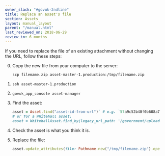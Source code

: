 ```yaml
---
owner_slack: "#govuk-2ndline"
title: Replace an asset's file
section: Assets
layout: manual_layout
parent: "/manual.html"
last_reviewed_on: 2018-06-29
review_in: 6 months
---
```


If you need to replace the file of an existing attachment without
changing the URL, follow these steps:


0. Copy the new file from your computer to the server:

    ```
    scp filename.zip asset-master-1.production:/tmp/filename.zip
    ```

0. `ssh asset-master-1.production`

0. `govuk_app_console asset-manager`

0. Find the asset:
    ```ruby
    asset = Asset.find("asset-id-from-url")` # e.g. `57a9c52b40f0b608a700000a`
    # or for a Whitehall asset:
    asset = WhitehallAsset.find_by(legacy_url_path: '/government/uploads/system/uploads/attachment_data/file/id/path.extension')`
    ````

0. Check the asset is what you think it is.

0. Replace the file:
    ```ruby
    asset.update_attributes(file: Pathname.new("/tmp/filename.zip").open)
    ```

